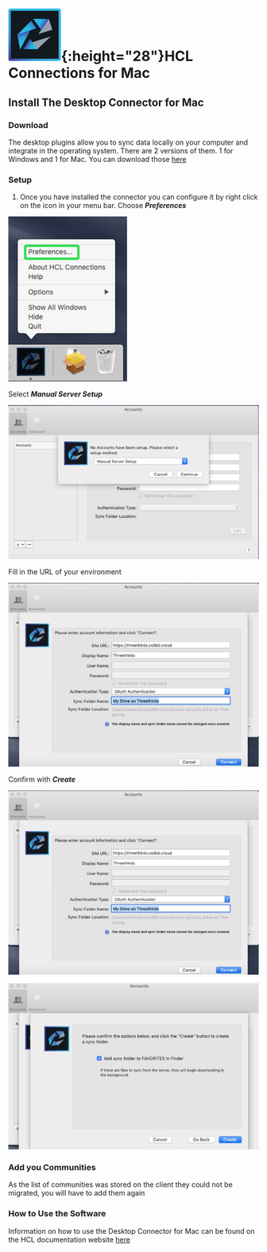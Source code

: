 # ![ConnectionsLogo](/assets/images/HCL_Connection_Master.png){:height="28"}HCL Connections for Mac

## Install The Desktop Connector for Mac

### Download

The desktop plugins allow you to sync data locally on your computer and integrate in the operating system. There are 2 versions of them. 1 for Windows and 1 for Mac. You can download those [here](https://docs.st.collab.cloud/help/downloads/)

### Setup

1. Once you have installed the connector you can configure it by right click on the icon in your menu bar. Choose **_Preferences_**

![install](/assets/images/screen-shots/mail/macplugin2.jpg)

Select **_Manual Server Setup_**

![install](/assets/images/screen-shots/mail/macplugin3.jpg)

Fill in the URL of your environment

![install](/assets/images/screen-shots/mail/macplugin4.jpg)

Confirm with **_Create_**

![install](/assets/images/screen-shots/mail/macplugin4.jpg)

![install](/assets/images/screen-shots/mail/macplugin5.jpg)

### Add you Communities

As the list of communities was stored on the client they could not be migrated, you will have to add them again

### How to Use the Software

Information on how to use the Desktop Connector for Mac can be found on the HCL documentation website [here](https://opensource.hcltechsw.com/connections-doc/v8-cr5/connectors/enduser/mac_desktop_plugin_filesync_gs2.html)

